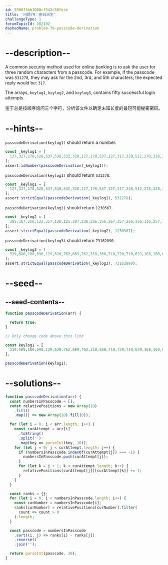 ```yaml
---
id: 5900f3bb1000cf542c50fece
title: '问题79：密码派生'
challengeType: 1
forumTopicId: 302192
dashedName: problem-79-passcode-derivation
---
```


# --description--

A common security method used for online banking is to ask the user for three random characters from a passcode. For example, if the passcode was `531278`, they may ask for the 2nd, 3rd, and 5th characters; the expected reply would be: `317`.

The arrays, `keylog1`, `keylog2`, and `keylog3`, contains fifty successful login attempts.

鉴于总是按顺序询问三个字符，分析该文件以确定未知长度的最短可能秘密密码。

# --hints--

`passcodeDerivation(keylog1)` should return a number.

```js
const _keylog1 = [
  127,327,178,528,537,538,532,328,127,178,537,127,317,328,512,278,328,327,178,327,578,317,527,178,128,328,517,312,531,128,128,317,527,312,328,532,512,518,317,127,537,528,537,527,327,278,532,128,318,517
];
assert.isNumber(passcodeDerivation(_keylog1));
```

`passcodeDerivation(keylog1)` should return `531278`.

```js
const _keylog1 = [
  127,327,178,528,537,538,532,328,127,178,537,127,317,328,512,278,328,327,178,327,578,317,527,178,128,328,517,312,531,128,128,317,527,312,328,532,512,518,317,127,537,528,537,527,327,278,532,128,318,517
];
assert.strictEqual(passcodeDerivation(_keylog1), 531278);
```

`passcodeDerivation(keylog2)` should return `1230567`.

```js
const _keylog2 = [
  305,367,256,123,357,120,125,307,236,256,356,267,357,256,356,136,257,107,126,567,567,105,120,237,367,120,367,135,207,167,367,367,307,125,120,130,367,230,106,356,126,106,130,123,307,127,306,167,136,126
];
assert.strictEqual(passcodeDerivation(_keylog2), 1230567);
```

`passcodeDerivation(keylog3)` should return `73162890`.

```js
const _keylog3 = [
  319,680,180,690,129,620,762,689,762,318,368,710,720,710,629,168,160,689,716,731,736,729,316,729,729,710,769,290,719,680,318,389,162,289,162,718,729,319,790,680,890,362,319,760,316,729,380,319,728,716,
];
assert.strictEqual(passcodeDerivation(_keylog3), 73162890);
```

# --seed--

## --seed-contents--

```js
function passcodeDerivation(arr) {

  return true;
}

// Only change code above this line

const keylog1 = [
  319,680,180,690,129,620,762,689,762,318,368,710,720,710,629,168,160,689,716,731,736,729,316,729,729,710,769,290,719,680,318,389,162,289,162,718,729,319,790,680,890,362,319,760,316,729,380,319,728,716,
];

passcodeDerivation(keylog1);
```

# --solutions--

```js
function passcodeDerivation(arr) {
  const numbersInPasscode = [];
  const relativePositions = new Array(10)
    .fill()
    .map(() => new Array(10).fill(0));

  for (let i = 0; i < arr.length; i++) {
    const curAttempt = arr[i]
      .toString()
      .split('')
      .map(key => parseInt(key, 10));
    for (let j = 0; j < curAttempt.length; j++) {
      if (numbersInPasscode.indexOf(curAttempt[j]) === -1) {
        numbersInPasscode.push(curAttempt[j]);
      }
      for (let k = j + 1; k < curAttempt.length; k++) {
        relativePositions[curAttempt[j]][curAttempt[k]] += 1;
      }
    }
  }

  const ranks = {};
  for (let i = 0; i < numbersInPasscode.length; i++) {
    const curNumber = numbersInPasscode[i];
    ranks[curNumber] = relativePositions[curNumber].filter(
      count => count > 0
    ).length;
  }

  const passcode = numbersInPasscode
    .sort((i, j) => ranks[i] - ranks[j])
    .reverse()
    .join('');

  return parseInt(passcode, 10);
}
```
